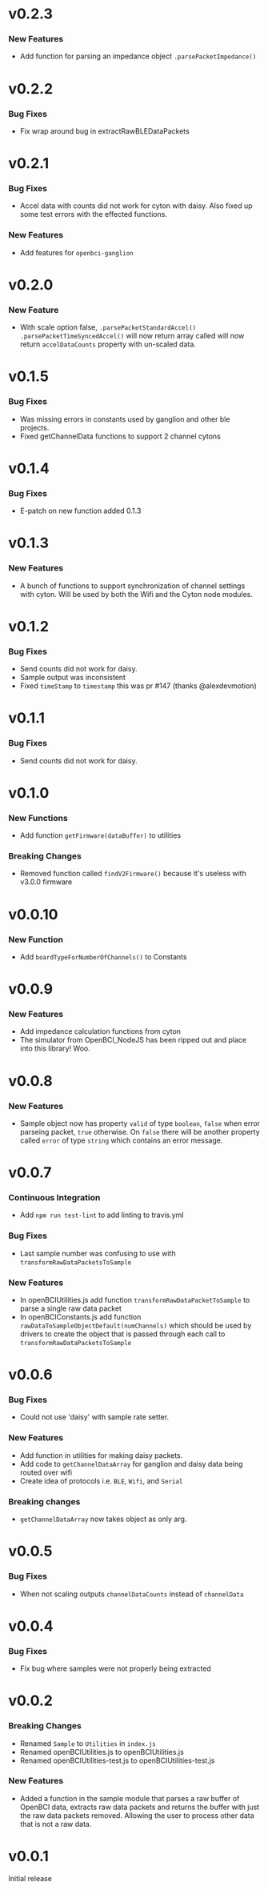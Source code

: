 # v0.2.3

### New Features

* Add function for parsing an impedance object `.parsePacketImpedance()`

# v0.2.2

### Bug Fixes

* Fix wrap around bug in extractRawBLEDataPackets

# v0.2.1

### Bug Fixes

* Accel data with counts did not work for cyton with daisy. Also fixed up some test errors with the effected functions.

### New Features

* Add features for `openbci-ganglion`

# v0.2.0

### New Feature

* With scale option false, `.parsePacketStandardAccel()` `.parsePacketTimeSyncedAccel()` will now return array called will now return `accelDataCounts` property with un-scaled data.

# v0.1.5

### Bug Fixes

* Was missing errors in constants used by ganglion and other ble projects.
* Fixed getChannelData functions to support 2 channel cytons

# v0.1.4

### Bug Fixes

* E-patch on new function added 0.1.3


# v0.1.3

### New Features

* A bunch of functions to support synchronization of channel settings with cyton. Will be used by both the Wifi and the Cyton node modules.

# v0.1.2

### Bug Fixes

* Send counts did not work for daisy.
* Sample output was inconsistent
* Fixed `timeStamp` to `timestamp` this was pr #147 (thanks @alexdevmotion)

# v0.1.1

### Bug Fixes

* Send counts did not work for daisy.

# v0.1.0

### New Functions

* Add function `getFirmware(dataBuffer)` to utilities 

### Breaking Changes

* Removed function called `findV2Firmware()` because it's useless with v3.0.0 firmware

# v0.0.10

### New Function

* Add `boardTypeForNumberOfChannels()` to Constants

# v0.0.9

### New Features

* Add impedance calculation functions from cyton
* The simulator from OpenBCI_NodeJS has been ripped out and place into this library! Woo.

# v0.0.8

### New Features

* Sample object now has property `valid` of type `boolean`, `false` when error parseing packet, `true` otherwise. On `false` there will be another property called `error` of type `string` which contains an error message.

# v0.0.7

### Continuous Integration

* Add `npm run test-lint` to add linting to travis.yml

### Bug Fixes

* Last sample number was confusing to use with `transformRawDataPacketsToSample`

### New Features

* In openBCIUtilities.js add function `transformRawDataPacketToSample` to parse a single raw data packet
* In openBCIConstants.js add function `rawDataToSampleObjectDefault(numChannels)` which should be used by drivers to create the object that is passed through each call to `transformRawDataPacketsToSample` 

# v0.0.6

### Bug Fixes

* Could not use 'daisy' with sample rate setter.

### New Features

* Add function in utilities for making daisy packets.
* Add code to `getChannelDataArray` for ganglion and daisy data being routed over wifi
* Create idea of protocols i.e. `BLE`, `Wifi`, and `Serial`

### Breaking changes

* `getChannelDataArray` now takes object as only arg.

# v0.0.5

### Bug Fixes

* When not scaling outputs `channelDataCounts` instead of `channelData`

# v0.0.4

### Bug Fixes

* Fix bug where samples were not properly being extracted

# v0.0.2

### Breaking Changes

* Renamed `Sample` to `Utilities` in `index.js`
* Renamed openBCIUtilities.js to openBCIUtilities.js
* Renamed openBCIUtilities-test.js to openBCIUtilities-test.js

### New Features

* Added a function in the sample module that parses a raw buffer of OpenBCI data, extracts raw data packets and returns the buffer with just the raw data packets removed. Allowing the user to process other data that is not a raw data.

# v0.0.1

Initial release
